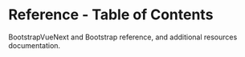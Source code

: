 # Reference - Table of Contents

<div class="lead mb-5">

BootstrapVueNext and Bootstrap reference, and additional resources documentation.

</div>

<TableOfContentsCard v-for="item in data" :key="item.name" class="my-3" :name="item.name" :description="item.description" :route="item.url" />

<script setup lang="ts">
import {data} from '../data/reference.data'
import TableOfContentsCard from '../components/TableOfContentsCard.vue'
</script>
